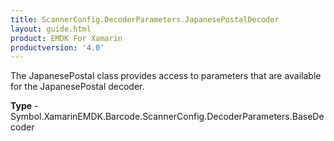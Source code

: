 ```yaml
---
title: ScannerConfig.DecoderParameters.JapanesePostalDecoder
layout: guide.html 
product: EMDK For Xamarin 
productversion: '4.0' 
---
```

The JapanesePostal class provides access to parameters that are available for the JapanesePostal decoder.

**Type** - Symbol.XamarinEMDK.Barcode.ScannerConfig.DecoderParameters.BaseDecoder



